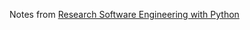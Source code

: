 Notes from [Research Software Engineering with Python](https://merely-useful.tech/py-rse/index.html)